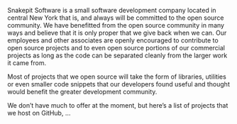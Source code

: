 <p>Snakepit Software is a small software development company located in central New York that is, and always will be committed to the open source community. We have benefitted from the open source community in many ways and believe that it is only proper that we give back when we can. Our employees and other associates are openly encouraged to contribute to open source projects and to even open source portions of our commercial projects as long as the code can be separated cleanly from the larger work it came from.</p><p>Most of projects that we open source will take the form of libraries, utilities or even smaller code snippets that our developers found useful and thought would benefit the greater development community.</p><p>We don’t have much to offer at the moment, but here’s a list of projects that we host on GitHub, …</p>
